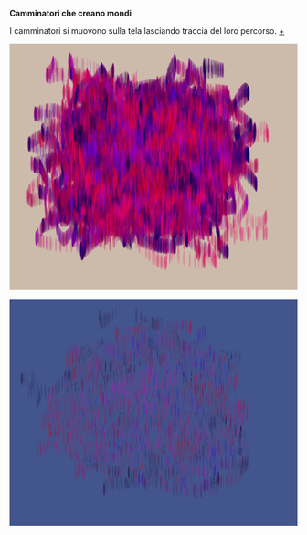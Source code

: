 **Camminatori che creano mondi**


I camminatori si muovono sulla tela lasciando traccia del loro percorso.
[+](https://editor.p5js.org/angelicazanibellato/full/JO8EfaO0N)

![img](https://github.com/angelicazanibellato/archive/blob/master/angelicazanibellato/Esercizi/camminatori_mondi/img/img1.PNG)

![img](https://github.com/angelicazanibellato/archive/blob/master/angelicazanibellato/Esercizi/camminatori_mondi/img/img4.PNG)
